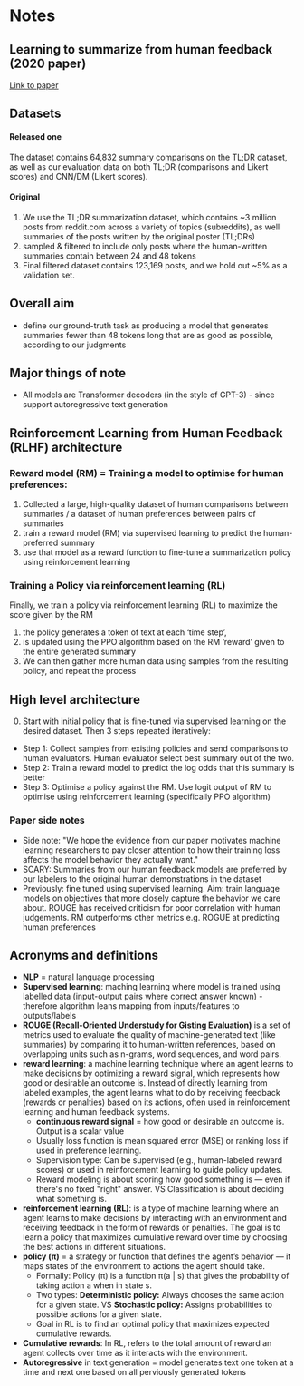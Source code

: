 # Notes

## Learning to summarize from human feedback (2020 paper)
[Link to paper](https://arxiv.org/pdf/2009.01325)

## Datasets
#### Released one
The dataset contains 64,832 summary comparisons on the TL;DR dataset, as well as our evaluation data on both TL;DR
(comparisons and Likert scores) and CNN/DM (Likert scores).
#### Original
1. We use the TL;DR summarization dataset, which contains ~3 million posts from reddit.com across a variety of topics (subreddits), as well summaries of the posts written by the original poster (TL;DRs)
2. sampled & filtered to include only posts where the human-written summaries contain between 24 and 48 tokens
3. Final filtered dataset contains 123,169 posts, and we hold out ~5% as a validation set.

## Overall aim
- define our ground-truth task as producing a model that generates summaries fewer than 48 tokens long that are as good as possible, according to our judgments

## Major things of note
- All models are Transformer decoders (in the style of GPT-3) - since support autoregressive text generation

## Reinforcement Learning from Human Feedback (RLHF) architecture

### Reward model (RM) = Training a model to optimise for human preferences:
1. Collected a large, high-quality dataset of human comparisons between summaries / a dataset of human preferences between pairs of summaries
2. train a reward model (RM) via supervised learning to predict the human-preferred summary
3. use that model as a reward function to fine-tune a summarization policy using reinforcement learning

### Training a Policy via reinforcement learning (RL)
Finally, we train a policy via reinforcement learning (RL) to maximize the score given by the RM
1. the policy generates a token of text at each ‘time step’, 
2. is updated using the PPO algorithm based on the RM ‘reward’ given to the entire generated summary
3.  We can then gather more human data using samples from the resulting policy, and repeat the process

## High level architecture
0. Start with initial policy that is fine-tuned via supervised learning on the desired dataset.  Then 3 steps repeated iteratively:
- Step 1: Collect samples from existing policies and send comparisons to human evaluators. Human evaluator select best summary out of the two.
- Step 2: Train a reward model to predict the log odds that this summary is better
- Step 3: Optimise a policy against the RM. Use logit output of RM to optimise using reinforcement learning (specifically PPO algorithm) 

### Paper side notes
- Side note: "We hope the evidence from our paper motivates machine
learning researchers to pay closer attention to how their training loss affects the
model behavior they actually want."
- SCARY: Summaries from our human feedback models are preferred by our labelers to the original human demonstrations in the dataset
- Previously: fine tuned using supervised learning. Aim: train language models on objectives that more
closely capture the behavior we care about. ROUGE has received criticism for poor correlation with human judgements. RM outperforms other metrics e.g. ROGUE at predicting human preferences

## Acronyms and definitions
- **NLP** = natural language processing
- **Supervised learning**: maching learning where model is trained using labelled data (input-output pairs where correct answer known) - therefore algorithm leans mapping from inputs/features to outputs/labels
- **ROUGE (Recall-Oriented Understudy for Gisting Evaluation)** is a set of metrics used to evaluate the quality of machine-generated text (like summaries) by comparing it to human-written references, based on overlapping units such as n-grams, word sequences, and word pairs.
- **reward learning**: a machine learning technique where an agent learns to make decisions by optimizing a reward signal, which represents how good or desirable an outcome is.  Instead of directly learning from labeled examples, the agent learns what to do by receiving feedback (rewards or penalties) based on its actions, often used in reinforcement learning and human feedback systems.
    - **continuous reward signal** = how good or desirable an outcome is. Output is a scalar value
    - Usually loss function is mean squared error (MSE) or ranking loss if used in preference learning.
    - Supervision type: Can be supervised (e.g., human-labeled reward scores) or used in reinforcement learning to guide policy updates.
    - Reward modeling is about scoring how good something is — even if there's no fixed "right" answer. VS Classification is about deciding what something is.
- **reinforcement learning (RL)**: is a type of machine learning where an agent learns to make decisions by interacting with an environment and receiving feedback in the form of rewards or penalties. The goal is to learn a policy that maximizes cumulative reward over time by choosing the best actions in different situations.
- **policy (π)** = a strategy or function that defines the agent’s behavior — it maps states of the environment to actions the agent should take.
    - Formally: Policy (π) is a function π(a | s) that gives the probability of taking action a when in state s.
    - Two types: **Deterministic policy:** Always chooses the same action for a given state. VS **Stochastic policy:** Assigns probabilities to possible actions for a given state.
    - Goal in RL is to find an optimal policy that maximizes expected cumulative rewards.
- **Cumulative rewards**: In RL, refers to the total amount of reward an agent collects over time as it interacts with the environment.
- **Autoregressive** in text generation = model generates text one token at a time and next one based on all perviously generated tokens